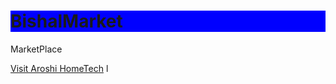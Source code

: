 <!DOCTYPE html>
<html>
<head>
<title>Page Title</title>
</head>
<body>

<h1 style="background-color:Blue;">BishalMarket</h1>

<p>MarketPlace</p>

</body>
</html>
 <a href="https://youtu.be/qvhxTAHALKo?si=fpqey3O3xV0J3aa1">Visit Aroshi HomeTech</a> 
l
